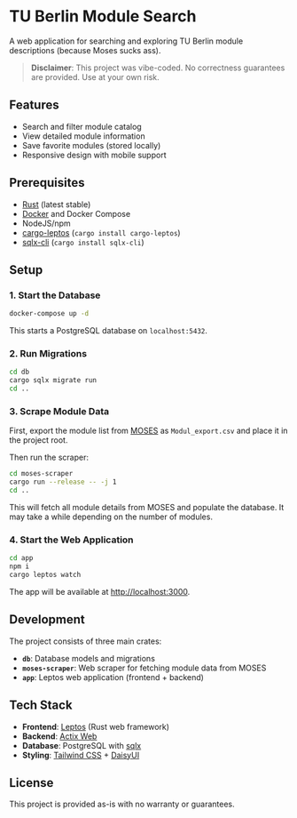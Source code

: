 # TU Berlin Module Search

A web application for searching and exploring TU Berlin module descriptions (because Moses sucks ass).

> **Disclaimer**: This project was vibe-coded. No correctness guarantees
> are provided. Use at your own risk.

## Features

- Search and filter module catalog
- View detailed module information
- Save favorite modules (stored locally)
- Responsive design with mobile support

## Prerequisites

- [Rust](https://www.rust-lang.org/tools/install) (latest stable)
- [Docker](https://docs.docker.com/get-docker/) and Docker Compose
- NodeJS/npm
- [cargo-leptos](https://github.com/leptos-rs/cargo-leptos) (`cargo install cargo-leptos`)
- [sqlx-cli](https://crates.io/crates/sqlx-cli) (`cargo install sqlx-cli`)

## Setup

### 1. Start the Database

```bash 
docker-compose up -d
```

This starts a PostgreSQL database on `localhost:5432`.

### 2. Run Migrations

```bash 
cd db 
cargo sqlx migrate run 
cd ..
```

### 3. Scrape Module Data

First, export the module list from
[MOSES](https://moseskonto.tu-berlin.de/moses/modultransfersystem/bolognamodule/suchen.html)
as `Modul_export.csv` and place it in the project root.

Then run the scraper:

```bash 
cd moses-scraper 
cargo run --release -- -j 1
cd ..
```

This will fetch all module details from MOSES and populate the database. It may
take a while depending on the number of modules.

### 4. Start the Web Application

```bash
cd app
npm i
cargo leptos watch
```

The app will be available at [http://localhost:3000](http://localhost:3000).

## Development

The project consists of three main crates:

- **`db`**: Database models and migrations
- **`moses-scraper`**: Web scraper for fetching module data from MOSES
- **`app`**: Leptos web application (frontend + backend)

## Tech Stack

- **Frontend**: [Leptos](https://leptos.dev/) (Rust web framework)
- **Backend**: [Actix Web](https://actix.rs/)
- **Database**: PostgreSQL with [sqlx](https://github.com/launchbadge/sqlx)
- **Styling**: [Tailwind CSS](https://tailwindcss.com/) +
[DaisyUI](https://daisyui.com/)

## License

This project is provided as-is with no warranty or guarantees.
